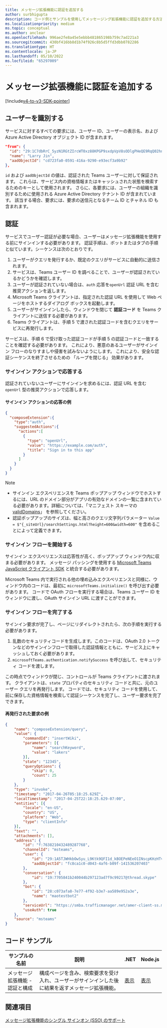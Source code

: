 ```yaml
---
title: メッセージ拡張機能に認証を追加する
author: surbhigupta
description: コード例とサンプルを使用してメッセージング拡張機能に認証を追加する方法について説明します
ms.localizationpriority: medium
ms.topic: conceptual
ms.author: anclear
ms.openlocfilehash: 996ae2fe8a45e5ebbb481865198b759c7ad221a3
ms.sourcegitcommit: 430bf416bb8d1b74f926c8b5d5ffd3dbb0782286
ms.translationtype: HT
ms.contentlocale: ja-JP
ms.lasthandoff: 05/10/2022
ms.locfileid: "65297009"
---
```

# <a name="add-authentication-to-your-message-extension"></a>メッセージ拡張機能に認証を追加する

[!include[v4-to-v3-SDK-pointer](~/includes/v4-to-v3-pointer-me.md)]

## <a name="identify-the-user"></a>ユーザーを識別する

サービスに対するすべての要求には、ユーザー ID、ユーザーの表示名、および Azure Active Directory オブジェクト ID が含まれます。

```json
"from": {
  "id": "29:1C7dbRrC_5yzN1RGtZIrcWT0xz88KPGP9sxdpVpV8sODlgPHeQE9RqQ02hnpuKzy6zZ-AaZx6swUOMj_Dsdse3TQ4sIaeebbFBF-VgjJy_nY",
  "name": "Larry Jin",
  "aadObjectId": "cd723fa0-0591-416a-9290-e93ecf3a9b92"
},
```

`id` および `aadObjectId` の値は、認証された Teams ユーザーに対して保証されます。 これらは、サービス内の資格情報またはキャッシュされた状態を検索するためのキーとして使用されます。 さらに、各要求には、ユーザーの組織を識別するために使用される Azure Active Directory テナント ID が含まれています。 該当する場合、要求には、要求の送信元となるチーム ID とチャネル ID も含まれます。

## <a name="authentication"></a>認証

サービスでユーザー認証が必要な場合、ユーザーはメッセージ拡張機能を使用する前にサインインする必要があります。 認証手順は、ボットまたはタブの手順と似ています。シーケンスは次のとおりです。

1. ユーザーがクエリを発行するか、既定のクエリがサービスに自動的に送信されます。
1. サービスは、Teams ユーザー ID を調べることで、ユーザーが認証されているかどうかを確認します。
1. ユーザーが認証されていない場合は、`auth` 応答を`openUrl` 認証 URL を含む推奨アクションを返します。
1. Microsoft Teams クライアントは、指定された認証 URL を使用して Web ページをホストするダイアログ ボックスを起動します。
1. ユーザーがサインインしたら、ウィンドウを閉じて **認証コード** を Teams クライアントに送信する必要があります。
1. Teams クライアントは、手順 5 で渡された認証コードを含むクエリをサービスに再発行します。

サービスは、手順 6 で受け取った認証コードが手順 5 の認証コードと一致することを確認する必要があります。 これにより、悪意のあるユーザーがサインイン フローのなりすましや侵害を試みないようにします。 これにより、安全な認証シーケンスを終了させるための 「ループを閉じる」 効果があります。

### <a name="respond-with-a-sign-in-action"></a>サインイン アクションで応答する

認証されていないユーザーにサインインを求めるには、認証 URL を含む `openUrl` 型の推奨アクションで応答します。

#### <a name="response-example-for-a-sign-in-action"></a>サインイン アクションの応答の例

```json
{
  "composeExtension":{
    "type":"auth",
    "suggestedActions":{
      "actions":[
        {
          "type": "openUrl",
          "value": "https://example.com/auth",
          "title": "Sign in to this app"
        }
      ]
    }
  }
}
```

> [!NOTE]
>
> * サインイン エクスペリエンスを Teams ポップアップ ウィンドウでホストするには、URL のドメイン部分がアプリの有効なドメインの一覧に含まれている必要があります。詳細については、「マニフェスト スキーマの [validDomains](~/resources/schema/manifest-schema.md#validdomains)」 を参照してください。
> * 認証ポップアップのサイズは、幅と高さのクエリ文字列パラメーター `Value = $"{_siteUrl}/searchSettings.html?height=600&width=600"` を含めることによって定義できます。

### <a name="start-the-sign-in-flow"></a>サインイン フローを開始する

サインイン エクスペリエンスは応答性が高く、ポップアップ ウィンドウ内に収まる必要があります。 メッセージ パッシングを使用する [Microsoft Teams JavaScript クライアント SDK](/javascript/api/overview/msteams-client) と統合する必要があります。

Microsoft Teams 内で実行される他の埋め込みエクスペリエンスと同様に、ウィンドウ内のコードは、最初に `microsoftTeams.initialize()` を呼び出す必要があります。 コードで OAuth フローを実行する場合は、Teams ユーザー ID をウィンドウに渡し、OAuth サインイン URL に渡すことができます。

### <a name="complete-the-sign-in-flow"></a>サインイン フローを完了する

サインイン要求が完了し、ページにリダイレクトされたら、次の手順を実行する必要があります。

1. 乱数のセキュリティコードを生成します。このコードは、OAuth 2.0 トークンなどのサインインフローで取得した認証情報とともに、サービス上にキャッシュしておく必要があります。
1. `microsoftTeams.authentication.notifySuccess` を呼び出して、セキュリティ コードを渡します。

この時点でウィンドウが閉じ、コントロールが Teams クライアントに渡されます。 クライアントは、`state` プロパティのセキュリティ コードと共に、元のユーザー クエリを再発行します。 コードでは、セキュリティ コードを使用して、前に保存した資格情報を検索して認証シーケンスを完了し、ユーザー要求を完了できます。

#### <a name="reissued-request-example"></a>再発行された要求の例

```json
{
    "name": "composeExtension/query",
    "value": {
        "commandId": "insertWiki",
        "parameters": [{
            "name": "searchKeyword",
            "value": "lakers"
        }],
        "state": "12345",
        "queryOptions": {
            "skip": 0,
            "count": 25
        }
    },
    "type": "invoke",
    "timestamp": "2017-04-26T05:18:25.629Z",
    "localTimestamp": "2017-04-25T22:18:25.629-07:00",
    "entities": [{
        "locale": "en-US",
        "country": "US",
        "platform": "Web",
        "type": "clientInfo"
    }],
    "text": "",
    "attachments": [],
    "address": {
        "id": "f:7638210432489287768",
        "channelId": "msteams",
        "user": {
            "id": "29:1A5TJWHkbOwSyu_L9Ktk9QFI1d_kBOEPeNEeO1INscpKHzHTvWfiau5AX_6y3SuiOby-r73dzHJ17HipUWqGPgw",
            "aadObjectId": "fc8ca1c0-d043-4af6-b09f-141536207403"
        },
        "conversation": {
            "id": "19:7705841b240044b297123ad7f9c99217@thread.skype"
        },
        "bot": {
            "id": "28:c073afa8-7e77-4f92-b3e7-aa589e952a3e",
            "name": "maotestbot2"
        },
        "serviceUrl": "https://smba.trafficmanager.net/amer-client-ss.msg/",
        "useAuth": true
    },
    "source": "msteams"
}
```

## <a name="code-sample"></a>コード サンプル

|**サンプルの名前** | **説明** |**.NET** | **Node.js**|
|----------------|-----------------|--------------|----------------|
|メッセージ拡張機能 - 認証と構成 | 構成ページを含み、検索要求を受け入れ、ユーザーがサインインした後に結果を返すメッセージ拡張機能。 |[表示](https://github.com/microsoft/BotBuilder-Samples/tree/main/samples/csharp_dotnetcore/52.teams-messaging-extensions-search-auth-config)|[表示](https://github.com/microsoft/BotBuilder-Samples/blob/main/samples/javascript_nodejs/52.teams-messaging-extensions-search-auth-config)|

## <a name="see-also"></a>関連項目

[メッセージ拡張機能のシングル サインオン (SSO) のサポート](~/messaging-extensions/how-to/enable-sso-auth-me.md)
